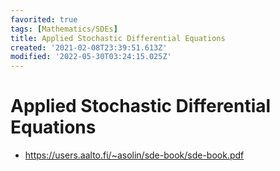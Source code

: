 ```yaml
---
favorited: true
tags: [Mathematics/SDEs]
title: Applied Stochastic Differential Equations
created: '2021-02-08T23:39:51.613Z'
modified: '2022-05-30T03:24:15.025Z'
---
```


# Applied Stochastic Differential Equations

* https://users.aalto.fi/~asolin/sde-book/sde-book.pdf

